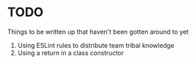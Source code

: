 # TODO
Things to be written up that haven't been gotten around to yet

1. Using ESLint rules to distribute team tribal knowledge
1. Using a return in a class constructor
